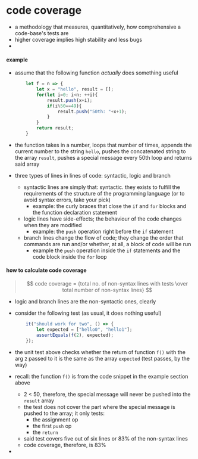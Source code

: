 # code coverage

* a methodology that measures, quantitatively, how comprehensive a code-base's tests are
* higher coverage implies high stability and less bugs
* 

#### example
* assume that the following function *actually* does something useful

    ```javascript
        let f = n => {
            let x = "hello", result = [];
            for(let i=0; i<n; ++i){
                result.push(x+i);
                if(i%50==49){
                    result.push("50th: "+x+1);
                }
            }
            return result;
        }
    ```

* the function takes in a number, loops that number of times, appends the current number to the string `hello`, pushes the concatenated string to the array `result`, pushes a special message every 50th loop and returns said array
* three types of lines in lines of code: syntactic, logic and branch
    * syntactic lines are simply that: syntactic. they exists to fulfill the requirements  of the structure of the programming language (or to avoid syntax errors, take your pick)
        * example: the curly braces that close the `if` and `for` blocks and the function declaration statement
    * logic lines have side-effects; the behaviour of the code changes when they are modified
        * example: the `push` operation right before the `if` statement
    * branch lines change the flow of code; they change the order that commands are run and/or whether, at all, a block of code will be run
        * example the `push` operation inside the `if` statements and the code block inside the `for` loop

#### how to calculate code coverage

>   $$ code coverage = {total no. of non-syntax lines with tests \over total number of non-syntax lines} $$

* logic and branch lines are the non-syntactic ones, clearly
* consider the following test (as usual, it does nothing useful)

    ```javascript
        it("should work for two", () => {
            let expected = ["hello0", "hello1"];
            assertEquals(f(2), expected);
        });
    ```

 * the unit test above checks whether the return of function `f()` with the arg `2` passed to it is the same as the array `expected` (test passes, by the way)
 * recall: the function `f()` is from the code snippet in the example section above
    * 2 < 50, therefore, the special message will never be pushed into the `result` array
    * the test does not cover the part where the special message is pushed to the array; it only tests:
        * the assignment op
        * the first `push` op
        * the `return`
    * said test covers five out of six lines or 83% of the non-syntax lines
    * code coverage, therefore, is 83%
* 